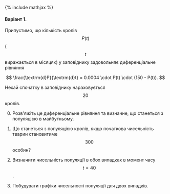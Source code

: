 {% include mathjax %}

#### Варіант 1. 
Припустимо, що кількість кролів $$P(t)$$ ($$t$$ виражається в місяцях) у заповіднику задовольняє диференціальне рівняння 

$$
\frac{\textrm{d}P}{\textrm{d}t} = 0.0004 \cdot P(t) \cdot (150 - P(t)).
$$

Нехай спочатку в заповіднику нараховується $$20$$ кролів. 

0. Розв'яжіть це диференціальне рівняння та визначне, що станеться з популяцією в майбутньому.

1. Що станеться з популяцією кролів, якщо початкова чисельність тварин становитиме $$300$$ особин?

2. Визначити чисельність популяції в обох випадках в момент часу $$t = 40$$.

3. Побудувати графіки чисельності популяції для двох випадків.
